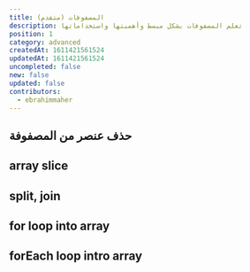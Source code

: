 ```yaml
---
title: المصفوفات (متقدم)
description: تعلم المصفوفات بشكل مبسط وأهميتها واستخداماتها
position: 1
category: advanced
createdAt: 1611421561524
updatedAt: 1611421561524
uncompleted: false
new: false
updated: false
contributors:
  - ebrahimmaher
---
```


## حذف عنصر من المصفوفة

## array slice

## split, join

## for loop into array

## forEach loop intro array
